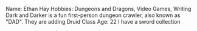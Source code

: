 Name: Ethan Hay
Hobbies: Dungeons and Dragons, Video Games, Writing
Dark and Darker is a fun first-person dungeon crawler, also known as "DAD". They are adding Druid Class
Age: 22
I have a sword collection
